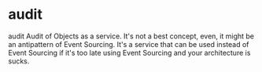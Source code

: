 # audit
audit
Audit of Objects as a service. It's not a best concept, even, it might be an antipattern of Event Sourcing. It's a service that can be used instead of Event Sourcing if it's too late using Event Sourcing and your architecture is sucks.
